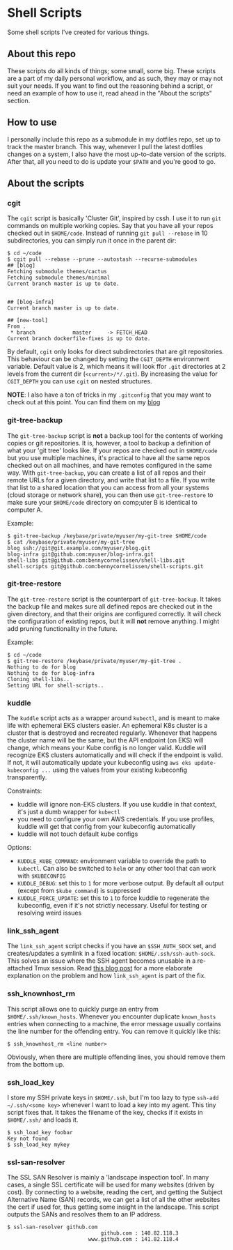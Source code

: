 # Shell Scripts
Some shell scripts I've created for various things.

## About this repo
These scripts do all kinds of things; some small, some big. These scripts are a part of my daily personal workflow, and as such, they may or may not suit your needs. If you want to find out the reasoning behind a script, or need an example of how to use it, read ahead in the "About the scripts" section.

## How to use
I personally include this repo as a submodule in my dotfiles repo, set up to track the master branch. This way, whenever I pull the latest dotfiles changes on a system, I also have the most up-to-date version of the scripts. After that, all you need to do is update your `$PATH` and you're good to go.

## About the scripts

### cgit
The `cgit` script is basically 'Cluster Git', inspired by cssh. I use it to run `git` commands on multiple working copies. Say that you have all your repos checked out in `$HOME/code`. Instead of running `git pull --rebase` in 10 subdirectories, you can simply run it once in the parent dir:

```
$ cd ~/code
$ cgit pull --rebase --prune --autostash --recurse-submodules
## [blog]
Fetching submodule themes/cactus
Fetching submodule themes/minimal
Current branch master is up to date.


## [blog-infra]
Current branch master is up to date.

## [new-tool]
From .
 * branch            master     -> FETCH_HEAD
Current branch dockerfile-fixes is up to date.
```

By default, `cgit` only looks for direct subdirectories that are git repositories. This behaviour can be changed by setting the `CGIT_DEPTH` environment variable. Default value is 2, which means it will look ffor `.git` directories at 2 levels from the current dir (`<current>/*/.git`). By increasing the value for `CGIT_DEPTH` you can use `cgit` on nested structures.

**NOTE**: I also have a ton of tricks in my `.gitconfig` that you may want to check out at this point. You can find them on my [blog](https://blog.bennycornelissen.nl/post/favorite-git-tricks/)

### git-tree-backup
The `git-tree-backup` script is **not** a backup tool for the contents of working copies or git repositories. It is, however, a tool to backup a definition of what your 'git tree' looks like. If your repos are checked out in `$HOME/code` but you use multiple machines, it's practical to have all the same repos checked out on all machines, and have remotes configured in the same way. With `git-tree-backup`, you can create a list of all repos and their remote URLs for a given directory, and write that list to a file. If you write that list to a shared location that you can access from all your systems (cloud storage or network share), you can then use `git-tree-restore` to make sure your `$HOME/code` directory on comp;uter B is identical to computer A.

Example:

```
$ git-tree-backup /keybase/private/myuser/my-git-tree $HOME/code
$ cat /keybase/private/myuser/my-git-tree
blog ssh://git@git.example.com/myuser/blog.git
blog-infra git@github.com:myuser/blog-infra.git
shell-libs git@github.com:bennycornelissen/shell-libs.git
shell-scripts git@github.com:bennycornelissen/shell-scripts.git
```

### git-tree-restore
The `git-tree-restore` script is the counterpart of `git-tree-backup`. It takes the backup file and makes sure all defined repos are checked out in the given directory, and that their origins are configured correctly. It will check the configuration of existing repos, but it will **not** remove anything. I might add pruning functionality in the future.

Example:

```
$ cd ~/code
$ git-tree-restore /keybase/private/myuser/my-git-tree .
Nothing to do for blog
Nothing to do for blog-infra
Cloning shell-libs..
Setting URL for shell-scripts..
```

### kuddle
The `kuddle` script acts as a wrapper around `kubectl`, and is meant to make life with ephemeral EKS clusters easier. An ephemeral K8s cluster is a cluster that is destroyed and recreated regularly. Whenever that happens the cluster name will be the same, but the API endpoint (on EKS) will change, which means your Kube config is no longer valid. Kuddle will recognize EKS clusters automatically and will check if the endpoint is valid. If not, it will automatically update your kubeconfig using `aws eks update-kubeconfig ...` using the values from your existing kubeconfig transparently. 

Constraints:
- kuddle will ignore non-EKS clusters. If you use kuddle in that context, it's just a dumb wrapper for `kubectl`
- you need to configure your own AWS credentials. If you use profiles, kuddle will get that config from your kubeconfig automatically
- kuddle will not touch default kube configs

Options:
- `KUDDLE_KUBE_COMMAND`: environment variable to override the path to `kubectl`. Can also be switched to `helm` or any other tool that can work with `$KUBECONFIG`
- `KUDDLE_DEBUG`: set this to `1` for more verbose output. By default all output (except from `$kube_command`) is suppressed
- `KUDDLE_FORCE_UPDATE`: set this to `1` to force kuddle to regenerate the kubeconfig, even if it's not strictly necessary. Useful for testing or resolving weird issues 

### link_ssh_agent
The `link_ssh_agent` script checks if you have an `$SSH_AUTH_SOCK` set, and creates/updates a symlink in a fixed location: `$HOME/.ssh/ssh-auth-sock`. This solves an issue where the SSH agent becomes unusable in a re-attached Tmux session. Read [this blog post](https://blog.bennycornelissen.nl/post/dotfile-magic-terminal-multiplexers-and-ssh-agents/) for a more elaborate explanation on the problem and how `link_ssh_agent` is part of the fix.

### ssh_knownhost_rm
This script allows one to quickly purge an entry from `$HOME/.ssh/known_hosts`. Whenever you encounter duplicate `known_hosts` entries when connecting to a machine, the error message usually contains the line number for the offending entry. You can remove it quickly like this:

```
$ ssh_knownhost_rm <line number>
```

Obviously, when there are multiple offending lines, you should remove them from the bottom up.

### ssh_load_key
I store my SSH private keys in `$HOME/.ssh`, but I'm too lazy to type `ssh-add ~/.ssh/<some key>` whenever I want to load a key into my agent. This tiny script fixes that. It takes the filename of the key, checks if it exists in `$HOME/.ssh/` and loads it.

```
$ ssh_load_key foobar
Key not found
$ ssh_load_key mykey
```

### ssl-san-resolver
The SSL SAN Resolver is mainly a 'landscape inspection tool'. In many cases, a single SSL certificate will be used for many websites (driven by cost). By connecting to a website, reading the cert, and getting the Subject Alternative Name (SAN) records, we can get a list of all the other websites the cert if used for, thus getting some insight in the landscape. This script outputs the SANs and resolves them to an IP address. 

```
$ ssl-san-resolver github.com
                              github.com : 140.82.118.3
                          www.github.com : 141.82.118.4
```

